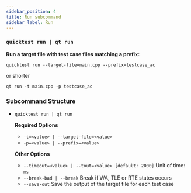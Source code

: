 ```yaml
---
sidebar_position: 4
title: Run subcommand
sidebar_label: Run
---
```


### `quicktest run | qt run`

**Run a target file with test case files matching a prefix:**

```shell
quicktest run --target-file=main.cpp --prefix=testcase_ac
```

or shorter

```shell
qt run -t main.cpp -p testcase_ac
```

### Subcommand Structure

* `quicktest run | qt run`
    
    **Required Options**

    * `-t=<value> | --target-file=<value>`
    * `-p=<value> | --prefix=<value>`

    **Other Options**

    * `--timeout=<value> | --tout=<value> [default: 2000]` Unit of time: `ms`
    * `--break-bad | --break`  Break if WA, TLE or RTE states occurs
    * `--save-out`   Save the output of the target file for each test case
